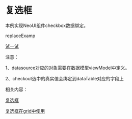 # 复选框

本例实现NeoUI组件checkbox数据绑定。

replaceExamp

[试一试](http://design.yyuap.com/dist/pages/webIDE/index.html#/demos/kero/checkbox)

注意：

1、datasource对应的对象需要在数据模型viewModel中定义。

2、checkout选中的真实值会绑定到dataTable对应的字段上



相关内容：

[复选框](http://design.yyuap.com/dist/pages/global-style/checkbox.html)    

[复选框在grid中使用]()
